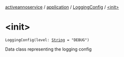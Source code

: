 [activeannoservice](../../index.md) / [application](../index.md) / [LoggingConfig](index.md) / [&lt;init&gt;](./-init-.md)

# &lt;init&gt;

`LoggingConfig(level: `[`String`](https://kotlinlang.org/api/latest/jvm/stdlib/kotlin/-string/index.html)` = "DEBUG")`

Data class representing the logging config

